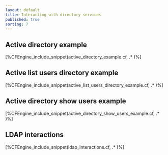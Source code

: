 ```yaml
---
layout: default
title: Interacting with directory services
published: true
sorting: 7
---
```


## Active directory example

[%CFEngine_include_snippet(active_directory_example.cf, .* )%]

## Active list users directory example

[%CFEngine_include_snippet(active_list_users_directory_example.cf, .* )%]

## Active directory show users example

[%CFEngine_include_snippet(active_directory_show_users_example.cf, .* )%]

## LDAP interactions

[%CFEngine_include_snippet(ldap_interactions.cf, .* )%]
